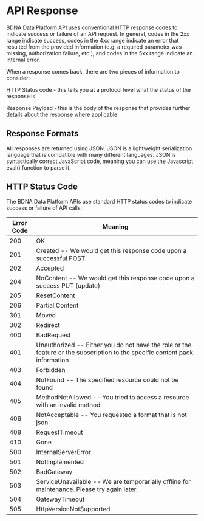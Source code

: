 # API Response

BDNA Data Platform API uses conventional HTTP response codes to indicate success or failure of an API request. In general, codes in the 2xx range indicate success, codes in the 4xx range indicate an error that resulted from the provided information (e.g. a required parameter was missing, authorization failure, etc.), and codes in the 5xx range indicate an internal error.

When a response comes back, there are two pieces of information to consider:

HTTP Status code - this tells you at a protocol level what the status of the response is

Response Payload - this is the body of the response that provides further details about the response where applicable.

## Response Formats

All responses are returned using JSON. JSON is a lightweight serialization language that is compatible with many different languages. JSON is syntactically correct JavaScript code, meaning you can use the Javascript eval() function to parse it.

## HTTP Status Code

The BDNA Data Platform APIs use standard HTTP status codes to indicate success or failure of API calls.

Error Code | Meaning
---------- | -------
200 | OK
201 | Created -- We would get this response code upon a successful POST
202 | Accepted
204 | NoContent -- We would get this response code upon a success PUT (update)
205 | ResetContent
206 | Partial Content
301 | Moved
302 | Redirect
400 | BadRequest
401 | Unauthorized -- Either you do not have the role or the feature or the subscription to the specific content pack information
403 | Forbidden
404 | NotFound -- The specified resource could not be found
405 | MethodNotAllowed -- You tried to access a resource with an invalid method
406 | NotAcceptable -- You requested a format that is not json
408 | RequestTimeout
410 | Gone
500 | InternalServerError
501 | NotImplemented
502 | BadGateway
503 | ServiceUnavailable -- We are temporarially offline for maintenance. Please try again later.
504 | GatewayTimeout
505 | HttpVersionNotSupported
